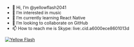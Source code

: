 - 👋 Hi, I’m @yellowflash2041
- 👀 I’m interested in music
- 🌱 I’m currently learning React Native
- 💞️ I’m looking to collaborate on GitHub
- 📫 How to reach me is Skype: live:.cid.a6000ece8601013d

<a href="https://Rasengan.yellowflash2041.repl.co"><img src="https://media.giphy.com/media/B7jjBVpmMSYcHo35ti/giphy.gif" alt="Yellow Flash" /></a>

<!---
yellowflash2041/yellowflash2041 is a ✨ special ✨ repository because its `README.md` (this file) appears on your GitHub profile.
You can click the Preview link to take a look at your changes.
--->
